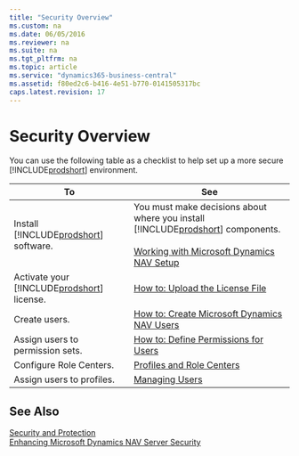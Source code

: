 ```yaml
---
title: "Security Overview"
ms.custom: na
ms.date: 06/05/2016
ms.reviewer: na
ms.suite: na
ms.tgt_pltfrm: na
ms.topic: article
ms.service: "dynamics365-business-central"
ms.assetid: f80ed2c6-b416-4e51-b770-0141505317bc
caps.latest.revision: 17
---
```

# Security Overview
You can use the following table as a checklist to help set up a more secure [!INCLUDE[prodshort](../developer/includes/prodshort.md)] environment.  
  
|To|See|  
|--------|---------|  
|Install [!INCLUDE[prodshort](../developer/includes/prodshort.md)] software.|You must make decisions about where you install [!INCLUDE[prodshort](../developer/includes/prodshort.md)] components.<br /><br /> [Working with Microsoft Dynamics NAV Setup](Working-with-Microsoft-Dynamics-NAV-Setup.md)|  
|Activate your [!INCLUDE[prodshort](../developer/includes/prodshort.md)] license.|[How to: Upload the License File](How-to--Upload-the-License-File.md)|  
|Create users.|[How to: Create Microsoft Dynamics NAV Users](How-to--Create-Microsoft-Dynamics-NAV-Users.md)|  
|Assign users to permission sets.|[How to: Define Permissions for Users](How-to--Define-Permissions-for-Users.md)|  
|Configure Role Centers.|[Profiles and Role Centers](Profiles-and-Role-Centers.md)|  
|Assign users to profiles.|[Managing Users](Managing-Users.md)|  
  
## See Also  
 [Security and Protection](Security-and-Protection.md)   
 [Enhancing Microsoft Dynamics NAV Server Security](Enhancing-Microsoft-Dynamics-NAV-Server-Security.md)